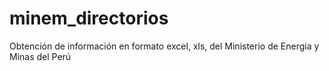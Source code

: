 # minem_directorios
Obtención de información en formato excel, xls, del Ministerio de Energia y Minas del Perú
